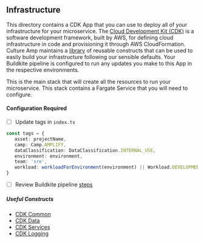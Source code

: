 ## Infrastructure
This directory contains a CDK App that you can use to deploy all of your infrastructure for your microservice. The [Cloud Development Kit (CDK)](https://docs.aws.amazon.com/CDK/latest/userguide/what-is.html) is a software development framework, built by AWS, for defining cloud infrastructure in code and provisioning it through AWS CloudFormation. Culture Amp maintains a [library](https://github.com/cultureamp/cdk-constructs) of reusable constructs that can be used to easily build your infrastructure following our sensible defaults. Your Buildkite pipeline is configured to run any updates you make to this App in the respective environments.

This is the main stack that will create all the resources to run your microservice. This stack contains a Fargate Service that you will need to configure.

#### Configuration Required
- [ ] Update tags in `index.ts`
 ```typescript
 const tags = {
    asset: projectName,
    camp: Camp.AMPLIFY,
    dataClassification: DataClassification.INTERNAL_USE,
    environment: environment,
    team: 'sre',
    workload: workloadForEnvironment(environment) || Workload.DEVELOPMENT,
 }
 ```
- [ ] Review Buildkite pipeline [steps](../.buildkite/pipeline.yaml)

##### Useful Constructs
- [CDK Common](https://github.com/cultureamp/cdk-constructs/tree/master/packages/cdk-common)
- [CDK Data](https://github.com/cultureamp/cdk-constructs/tree/master/packages/cdk-data)
- [CDK Services](https://github.com/cultureamp/cdk-constructs/tree/master/packages/cdk-services)
- [CDK Logging](https://github.com/cultureamp/cdk-constructs/tree/master/packages/cdk-logging)